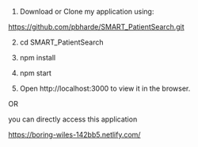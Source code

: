1. Download or Clone my application using:

https://github.com/pbharde/SMART_PatientSearch.git


2. cd SMART_PatientSearch

3. npm install

4. npm start

5. Open http://localhost:3000 to view it in the browser.


OR

you can directly access this application

https://boring-wiles-142bb5.netlify.com/
